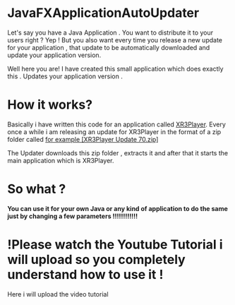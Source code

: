 # JavaFXApplicationAutoUpdater


  Let's say you have a Java Application . You want to distribute it to your users right ? Yep !
  But you also want every time you release a new update for your application , that update to be automatically downloaded and update your application version.

  Well here you are! I have created this small application which does exactly this . Updates your application version .

 

# How it works?

 Basically i have written this code for an application called [XR3Player](https://github.com/goxr3plus/XR3Player).
 Every once a while i am releasing an update for XR3Player in the format of a zip folder called [for example [XR3Player Update 70.zip]](https://github.com/goxr3plus/XR3Player/releases)

 The Updater downloads this zip folder , extracts it and after that it starts the main application which is XR3Player.

# So what ?

  **You can use it for your own Java or any kind of application to do the same just by changing a few parameters !!!!!!!!!!!!**

# !Please watch the Youtube Tutorial i will upload so you completely understand how to use it !


 Here i will upload the video tutorial

